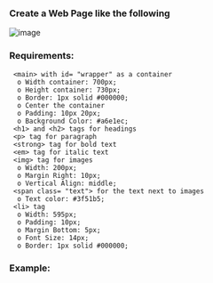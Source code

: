 ### Create a Web Page like the following

![image](https://github.com/nsinorov/SoftUniMainPath/assets/45227327/e01f8072-0482-43dd-9522-7c6cc9d014af)

### Requirements:

     <main> with id= "wrapper" as a container
      o Width container: 700px;
      o Height container: 730px;
      o Border: 1px solid #000000;
      o Center the container
      o Padding: 10px 20px;
      o Background Color: #a6e1ec;
     <h1> and <h2> tags for headings
     <p> tag for paragraph
     <strong> tag for bold text
     <em> tag for italic text
     <img> tag for images 
      o Width: 200px;
      o Margin Right: 10px;
      o Vertical Align: middle;
     <span class= "text"> for the text next to images
      o Text color: #3f51b5;
     <li> tag
      o Width: 595px;
      o Padding: 10px;
      o Margin Bottom: 5px;
      o Font Size: 14px;
      o Border: 1px solid #000000;

### Example:

